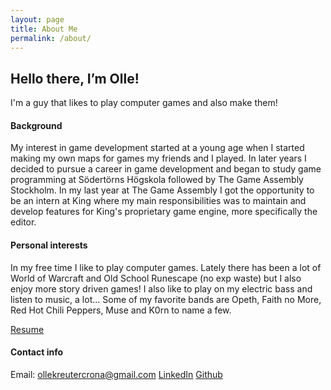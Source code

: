 ```yaml
---
layout: page
title: About Me
permalink: /about/
---
```


## Hello there, I’m Olle!

I'm a guy that likes to play computer games and also make them! 

#### Background

My interest in game development started at a young age when I started making my own maps for games my friends and I played. In later years I decided to pursue a career in game development and began to study game programming at Södertörns Högskola followed by The Game Assembly Stockholm. In my last year at The Game Assembly I got the opportunity to be an intern at King where my main responsibilities was to maintain and develop features for King's proprietary game engine, more specifically the editor. 

#### Personal interests

In my free time I like to play computer games. Lately there has been a lot of World of Warcraft and Old School Runescape (no exp waste) but I also enjoy more story driven games! 
I also like to play on my electric bass and listen to music, a lot... Some of my favorite bands are Opeth, Faith no More,  Red Hot Chili Peppers, Muse and K0rn to name a few. 



<a href="u/assets/files/OlleKarlsonReutercronaCV.pdf" target="_blank">Resume</a>

#### Contact info

Email: ollekreutercrona@gmail.com
[LinkedIn](https://www.linkedin.com/in/ollekarlsonreutercrona/)
[Github](https://github.com/OlleKReutercrona)

